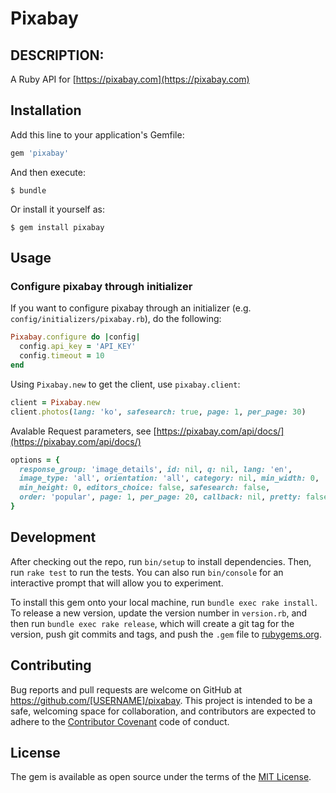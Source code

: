 # Pixabay

## DESCRIPTION:

A Ruby API for [https://pixabay.com](https://pixabay.com)

## Installation

Add this line to your application's Gemfile:

```ruby
gem 'pixabay'
```

And then execute:

    $ bundle

Or install it yourself as:

    $ gem install pixabay

## Usage

### Configure pixabay through initializer

If you want to configure pixabay through an initializer (e.g. `config/initializers/pixabay.rb`), do the following:

```ruby
Pixabay.configure do |config|
  config.api_key = 'API_KEY'
  config.timeout = 10
end
```

Using `Pixabay.new` to get the client, use `pixabay.client`:

```ruby
client = Pixabay.new
client.photos(lang: 'ko', safesearch: true, page: 1, per_page: 30)
```

Avalable Request parameters, see [https://pixabay.com/api/docs/](https://pixabay.com/api/docs/)

```ruby
options = {
  response_group: 'image_details', id: nil, q: nil, lang: 'en',
  image_type: 'all', orientation: 'all', category: nil, min_width: 0,
  min_height: 0, editors_choice: false, safesearch: false,
  order: 'popular', page: 1, per_page: 20, callback: nil, pretty: false
}
```

## Development

After checking out the repo, run `bin/setup` to install dependencies. Then, run `rake test` to run the tests. You can also run `bin/console` for an interactive prompt that will allow you to experiment.

To install this gem onto your local machine, run `bundle exec rake install`. To release a new version, update the version number in `version.rb`, and then run `bundle exec rake release`, which will create a git tag for the version, push git commits and tags, and push the `.gem` file to [rubygems.org](https://rubygems.org).

## Contributing

Bug reports and pull requests are welcome on GitHub at https://github.com/[USERNAME]/pixabay. This project is intended to be a safe, welcoming space for collaboration, and contributors are expected to adhere to the [Contributor Covenant](http://contributor-covenant.org) code of conduct.


## License

The gem is available as open source under the terms of the [MIT License](http://opensource.org/licenses/MIT).

